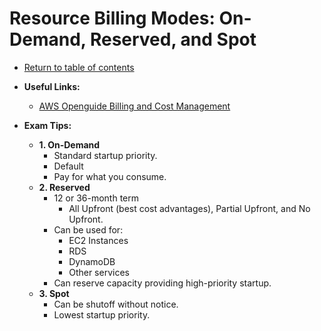 # Resource Billing Modes: On-Demand, Reserved, and Spot

* [Return to table of contents](../../../README.md)

* **Useful Links:**
  * [AWS Openguide Billing and Cost Management](https://github.com/open-guides/og-aws#billing-and-cost-management)

* **Exam Tips:**
  * **1. On-Demand**
    * Standard startup priority.
    * Default
    * Pay for what you consume.
  * **2. Reserved**
    * 12 or 36-month term
      * All Upfront (best cost advantages), Partial Upfront, and No Upfront.
    * Can be used for:
      * EC2 Instances
      * RDS
      * DynamoDB
      * Other services
    * Can reserve capacity providing high-priority startup.
  * **3. Spot**
    * Can be shutoff without notice.
    * Lowest startup priority.
